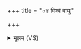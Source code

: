 +++
title = "०४ विश्वं वायुः"

+++
<details><summary>मूलम् (VS)</summary>

विश्वं॑ वा॒युः स्व॒र्गो लो॒कः कृ॑ष्ण॒द्रं वि॒धर॑णी निवे॒ष्यः ॥
</details>